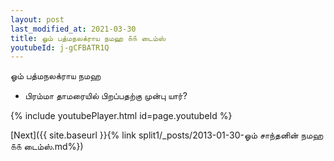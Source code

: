```yaml
---
layout: post
last_modified_at: 2021-03-30
title: ஓம் பத்மநலக்ராய நமஹ ௧௧ டைம்ஸ்
youtubeId: j-gCFBATR1Q
---
```

 
 
 ஓம் பத்மநலக்ராய நமஹ  
 
 -  பிரம்மா தாமரையில் பிறப்பதற்கு முன்பு யார்? 
 
  
 
  
 
 
 
 
 
 


{% include youtubePlayer.html id=page.youtubeId %}
 
[Next]({{ site.baseurl }}{% link  split1/_posts/2013-01-30-ஓம் சாந்தனின் நமஹ ௧௧ டைம்ஸ்.md%})
 
